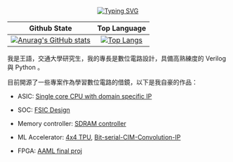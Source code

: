 
<p align="center">
<a href="https://github.com/mirkat1206">
    <img src="https://readme-typing-svg.demolab.com?font=Georgia&size=18&duration=2000&pause=100&multiline=true&width=500&height=80&lines=Education+%7C+NYCU+Master+degree;Skill+%7C+ASIC Design" alt="Typing SVG" />
</a>
</p>

|Github State|Top Language|
|:-:|:-:|
|[![Anurag's GitHub stats](https://github-readme-stats-eight-beta-67.vercel.app/api?username=kevin861222&show_icons=true&theme=light&card_width=320\&include_all_commits=true\&show=reviews,prs_merged\&rank_icon=github)](https://github.com/anuraghazra/github-readme-stats)|[![Top Langs](https://github-readme-stats-eight-beta-67.vercel.app/api/top-langs/?username=kevin861222&theme=light&layout=compact&langs_count=12&card_width=320&hide=jupyter%20notebook)](https://github.com/anuraghazra/github-readme-stats)|


我是王語，交通大學研究生，我的專長是數位電路設計，具備高熟練度的 Verilog 與 Python 。

目前開源了一些專案作為學習數位電路的借鏡，以下是我自豪的作品：

* ASIC: 
[Single core CPU with domain specific IP](https://github.com/kevin861222/NYCU-ICLAB-2024-Spring/tree/main/Mycode/Final_Project)

* SOC:
[FSIC Design](https://github.com/kevin861222/112_SOC_final_project)

* Memory controller:
[SDRAM controller](https://github.com/kevin861222/SOC-Lab-D-SDRAM)

* ML Accelerator:
[4x4 TPU](https://github.com/kevin861222/general-purpose-4x4-TPU), [Bit-serial-CIM-Convolution-IP](https://github.com/kevin861222/bit-serial-CIM-Convolution-IP)

* FPGA: 
[AAML final proj](https://github.com/kevin861222/AAML-final-project)

<!--
**kevin861222/kevin861222** is a ✨ _special_ ✨ repository because its `README.md` (this file) appears on your GitHub profile.


- 🔭 I’m currently working on ...
- 🌱 I’m currently learning 
- 👯 I’m looking to collaborate on ...
- 🤔 I’m looking for help with ...
- 💬 Ask me about ...
- 📫 How to reach me: ...
- 😄 Pronouns: ...
- ⚡ Fun fact: ...
-->
